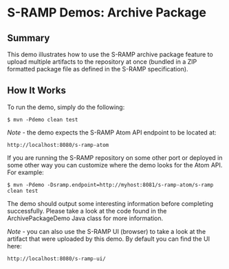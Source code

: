 # S-RAMP Demos: Archive Package

## Summary

This demo illustrates how to use the S-RAMP archive package feature to upload multiple
artifacts to the repository at once (bundled in a ZIP formatted package file as defined
in the S-RAMP specification).

## How It Works

To run the demo, simply do the following:

	$ mvn -Pdemo clean test

*Note* - the demo expects the S-RAMP Atom API endpoint to be located at:

	http://localhost:8080/s-ramp-atom

If you are running the S-RAMP repository on some other port or deployed in some other way
you can customize where the demo looks for the Atom API.  For example:

	$ mvn -Pdemo -Dsramp.endpoint=http://myhost:8081/s-ramp-atom/s-ramp clean test

The demo should output some interesting information before completing successfully.  Please
take a look at the code found in the ArchivePackageDemo Java class for more information.

*Note* - you can also use the S-RAMP UI (browser) to take a look at the artifact that were
uploaded by this demo.  By default you can find the UI here:

	http://localhost:8080/s-ramp-ui/